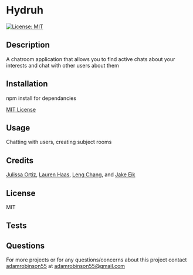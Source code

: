 # Hydruh
[![License: MIT](https://img.shields.io/badge/License-MIT-yellow.svg)](https://opensource.org/licenses/MIT)
## Description
A chatroom application that allows you to find active chats about  your interests and chat with other users about them


## Installation
npm install for dependancies

[MIT License](https://choosealicense.com/licenses/mit/)

## Usage
Chatting with users, creating subject rooms

## Credits
[Julissa Ortiz](https://github.com/julissaortiz), [Lauren Haas](https://github.com/laurenraehaas), [Leng Chang](https://github.com/Ren-kun235), and [Jake Eik](https://github.com/JelloElephant)

## License
MIT

## Tests


## Questions
For more projects or for any questions/concerns about this project contact [adamrobinson55](https://github.com/adamrobinson55) at [adamrobinson55@gmail.com](adamrobinson55@gmail.com)